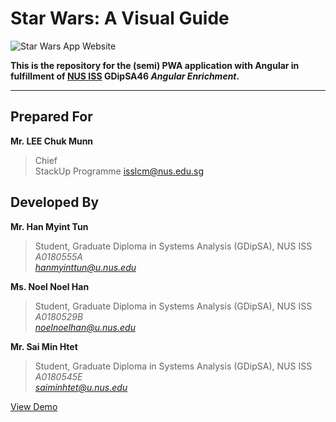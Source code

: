 # Star Wars: A Visual Guide

![Star Wars App Website](https://saiminhtet.github.io/assets/images/starwarshome.png)

**This is the repository for the (semi) PWA application with Angular in fulfillment of [NUS ISS](https://www.iss.nus.edu.sg/) GDipSA46 *Angular Enrichment*.**
    
--------------------------------------------------

## Prepared For
**Mr. LEE Chuk Munn**  
  > Chief  
  > StackUp Programme 
  > <isslcm@nus.edu.sg>  
  
## Developed By 
**Mr. Han Myint Tun**
  > Student, Graduate Diploma in Systems Analysis (GDipSA), NUS ISS  
  > *A0180555A*  
  > *<hanmyinttun@u.nus.edu>*  

**Ms. Noel Noel Han**
  > Student, Graduate Diploma in Systems Analysis (GDipSA), NUS ISS  
  > *A0180529B*  
  > *<noelnoelhan@u.nus.edu>*  

**Mr. Sai Min Htet**
  > Student, Graduate Diploma in Systems Analysis (GDipSA), NUS ISS  
  > *A0180545E*  
  > *<saiminhtet@u.nus.edu>*  
  

[View Demo](https://saiminhtet.github.io)
